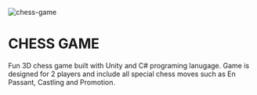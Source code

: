 ![chess-game](https://github.com/lnikol00/chess-game/assets/122328343/d48bf3f4-501c-479c-9513-9fb06baa29b3)

# CHESS GAME

Fun 3D chess game built with Unity and C# programing lanugage. Game is designed for 2 players and include all special chess moves such as En Passant, Castling and Promotion.

